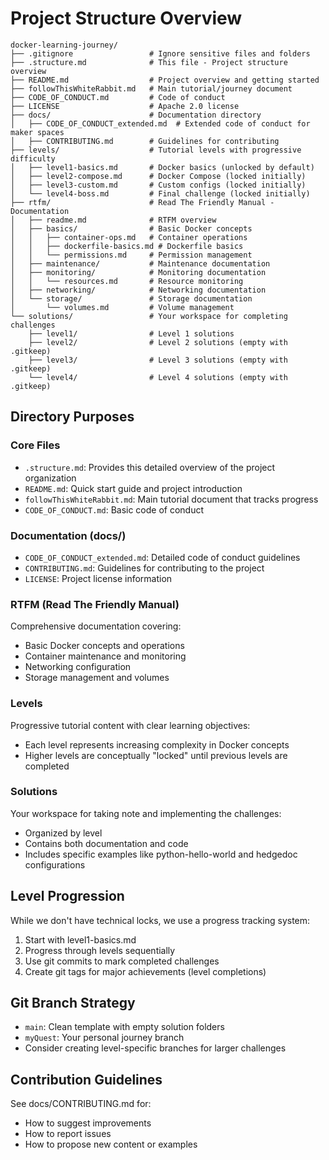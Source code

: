 # Project Structure Overview

```plaintext
docker-learning-journey/
├── .gitignore                 # Ignore sensitive files and folders
├── .structure.md              # This file - Project structure overview
├── README.md                  # Project overview and getting started
├── followThisWhiteRabbit.md   # Main tutorial/journey document
├── CODE_OF_CONDUCT.md         # Code of conduct
├── LICENSE                    # Apache 2.0 license
├── docs/                      # Documentation directory
│   ├── CODE_OF_CONDUCT_extended.md  # Extended code of conduct for maker spaces
│   ├── CONTRIBUTING.md        # Guidelines for contributing
├── levels/                    # Tutorial levels with progressive difficulty
│   ├── level1-basics.md       # Docker basics (unlocked by default)
│   ├── level2-compose.md      # Docker Compose (locked initially)
│   ├── level3-custom.md       # Custom configs (locked initially)
│   └── level4-boss.md         # Final challenge (locked initially)
├── rtfm/                      # Read The Friendly Manual - Documentation
│   ├── readme.md              # RTFM overview
│   ├── basics/                # Basic Docker concepts
│   │   ├── container-ops.md   # Container operations
│   │   ├── dockerfile-basics.md # Dockerfile basics
│   │   └── permissions.md     # Permission management
│   ├── maintenance/           # Maintenance documentation
│   ├── monitoring/            # Monitoring documentation
│   │   └── resources.md       # Resource monitoring
│   ├── networking/            # Networking documentation
│   └── storage/               # Storage documentation
│       └── volumes.md         # Volume management
└── solutions/                 # Your workspace for completing challenges
    ├── level1/                # Level 1 solutions
    ├── level2/                # Level 2 solutions (empty with .gitkeep)
    ├── level3/                # Level 3 solutions (empty with .gitkeep)
    └── level4/                # Level 4 solutions (empty with .gitkeep)
```

## Directory Purposes

### Core Files

- `.structure.md`: Provides this detailed overview of the project organization
- `README.md`: Quick start guide and project introduction
- `followThisWhiteRabbit.md`: Main tutorial document that tracks progress
- `CODE_OF_CONDUCT.md`: Basic code of conduct

### Documentation (docs/)

- `CODE_OF_CONDUCT_extended.md`: Detailed code of conduct guidelines
- `CONTRIBUTING.md`: Guidelines for contributing to the project
- `LICENSE`: Project license information

### RTFM (Read The Friendly Manual)

Comprehensive documentation covering:

- Basic Docker concepts and operations
- Container maintenance and monitoring
- Networking configuration
- Storage management and volumes

### Levels

Progressive tutorial content with clear learning objectives:

- Each level represents increasing complexity in Docker concepts
- Higher levels are conceptually "locked" until previous levels are completed

### Solutions

Your workspace for taking note and implementing the challenges:

- Organized by level
- Contains both documentation and code
- Includes specific examples like python-hello-world and hedgedoc configurations

## Level Progression

While we don't have technical locks, we use a progress tracking system:

1. Start with level1-basics.md
2. Progress through levels sequentially
3. Use git commits to mark completed challenges
4. Create git tags for major achievements (level completions)

## Git Branch Strategy

- `main`: Clean template with empty solution folders
- `myQuest`: Your personal journey branch
- Consider creating level-specific branches for larger challenges

## Contribution Guidelines

See docs/CONTRIBUTING.md for:

- How to suggest improvements
- How to report issues
- How to propose new content or examples
